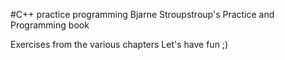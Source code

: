 #C++ practice programming 
Bjarne Stroupstroup's Practice and Programming book

Exercises from the various chapters
Let's have fun ;)


